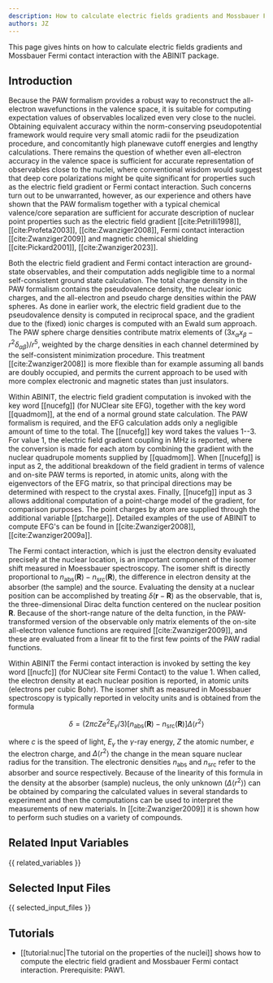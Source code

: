 ```yaml
---
description: How to calculate electric fields gradients and Mossbauer Fermi contact interaction
authors: JZ
---
```

<!--- This is the source file for this topics. Can be edited. -->

This page gives hints on how to calculate electric fields gradients 
and Mossbauer Fermi contact interaction with the ABINIT package.

## Introduction

Because the PAW formalism provides a robust way to reconstruct the
all-electron wavefunctions in the valence space, it is suitable for
computing expectation values of observables localized even very close
to the nuclei.  Obtaining equivalent accuracy within the
norm-conserving pseudopotential framework would require very small
atomic radii for the pseudization procedure, and concomitantly high
planewave cutoff energies and lengthy calculations. There remains the
question of whether even all-electron accuracy in the valence space is
sufficient for accurate representation of observables close to the
nuclei, where conventional wisdom would suggest that deep core
polarizations might be quite significant for properties such as the
electric field gradient or Fermi contact interaction. Such concerns
turn out to be unwarranted, however, as our experience and others have
shown that the PAW formalism together with a typical chemical
valence/core separation are sufficient for accurate description of
nuclear point properties such as the electric field gradient
[[cite:Petrilli1998]], [[cite:Profeta2003]], [[cite:Zwanziger2008]],
Fermi contact interaction [[cite:Zwanziger2009]] and magnetic chemical
shielding [[cite:Pickard2001]], [[cite:Zwanziger2023]].

Both the electric field gradient and Fermi contact interaction are ground-
state observables, and their computation adds negligible time to a normal
self-consistent ground state calculation. The total charge density in the PAW
formalism contains the pseudovalence density, the nuclear ionic charges, and
the all-electron and pseudo charge densities within the PAW spheres. As done
in earlier work, the electric field gradient due to the pseudovalence density
is computed in reciprocal space, and the gradient due to the (fixed) ionic
charges is computed with an Ewald sum approach. The PAW sphere charge
densities contribute matrix elements of
$(3x_\alpha x_\beta -r^2\delta_{\alpha\beta})/r^5$, weighted by the
charge densities in each channel determined by the self-consistent
minimization procedure. This treatment [[cite:Zwanziger2008]] is more flexible
than for example assuming all bands are doubly occupied, and permits the
current approach to be used with more complex electronic and magnetic states
than just insulators.

Within ABINIT, the electric field gradient computation is invoked with
the key word [[nucefg]] (for NUClear site EFG), together with the key
word [[quadmom]], at the end of a normal ground state calculation. The
PAW formalism is required, and the EFG calculation adds only a
negligible amount of time to the total. The [[nucefg]] key word takes
the values 1--3. For value 1, the electric field gradient coupling in
MHz is reported, where the conversion is made for each atom by
combining the gradient with the nuclear quadrupole moments supplied by
[[quadmom]]. When [[nucefg]] is input as 2, the additional breakdown
of the field gradient in terms of valence and on-site PAW terms is
reported, in atomic units, along with the eigenvectors of the EFG
matrix, so that principal directions may be determined with respect to
the crystal axes. Finally, [[nucefg]] input as 3 allows additional computation
of a point-charge model of the gradient, for comparison purposes. The
point charges by atom are supplied through the additional variable
[[ptcharge]]. Detailed examples of the use of ABINIT to compute EFG's
can be found in [[cite:Zwanziger2008]], [[cite:Zwanziger2009a]].

The Fermi contact interaction, which is just the electron density evaluated
precisely at the nuclear location, is an important component of the isomer
shift measured in Moessbauer spectroscopy. The isomer shift is directly
proportional to
$n_{\mathrm{abs}}(\mathbf{R})-n_{\mathrm{src}}(\mathbf{R})$,
the difference in electron
density at the absorber (the sample) and the source. Evaluating the density at a
nuclear position can be accomplished by treating
$\delta(\mathbf{r}-\mathbf{R})$ as the
observable, that is, the three-dimensional Dirac delta function centered on
the nuclear position $\mathbf{R}$. Because of the short-range nature of the delta
function, in the PAW-transformed version of the observable only matrix
elements of the on-site all-electron valence functions are required
[[cite:Zwanziger2009]], and these are evaluated from a linear fit to the first
few points of the PAW radial functions.

Within ABINIT the Fermi contact interaction is invoked by setting the key word
[[nucfc]] (for NUClear site Fermi Contact) to the value 1. When
called, the electron density at each nuclear position is reported, in atomic
units (electrons per cubic Bohr). The isomer shift as measured in Moessbauer
spectroscopy is typically reported in velocity units and is obtained from the
formula

$$\delta = (2\pi cZe^2E_\gamma /3) [n_{\mathrm{abs}}(\mathbf{R})-n_{\mathrm{src}}(\mathbf{R})]\Delta\langle r^2\rangle$$

where $c$ is the speed of light, $E_\gamma$ the $\gamma$-ray energy,
$Z$ the atomic number, $e$ the
electron charge, and $\Delta\langle r^2\rangle$ the change in the
mean square nuclear radius for
the transition. The electronic densities
$n_{\mathrm{abs}}$ and $n_{\mathrm{src}}$ refer to the absorber
and source respectively. Because of the linearity of this formula in the
density at the absorber (sample) nucleus, the only unknown
($\Delta\langle r^2\rangle$) can be
obtained by comparing the calculated values in several standards to experiment
and then the computations can be used to interpret the measurements of new
materials. In [[cite:Zwanziger2009]] it is shown how to perform such studies
on a variety of compounds.


## Related Input Variables

{{ related_variables }}

## Selected Input Files

{{ selected_input_files }}

## Tutorials

* [[tutorial:nuc|The tutorial on the properties of the nuclei]] shows how to compute the electric field gradient and Mossbauer Fermi contact interaction. Prerequisite: PAW1.


